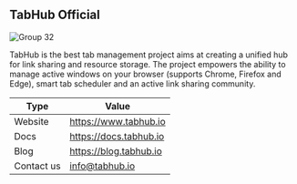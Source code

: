 ## TabHub Official
![Group 32](https://github.com/tabhub-official/.github/assets/56880684/56f48f87-1425-4511-b96d-b199f30b5f83)

TabHub is the best tab management project aims at creating a unified hub for link sharing and resource storage. The project empowers the ability to manage active windows on your browser (supports Chrome, Firefox and Edge), smart tab scheduler and an active link sharing community. 

| Type      | Value |
| ----------- | ----------- |
| Website      | https://www.tabhub.io       |
| Docs   | https://docs.tabhub.io        |
| Blog | https://blog.tabhub.io |
| Contact us | info@tabhub.io |
